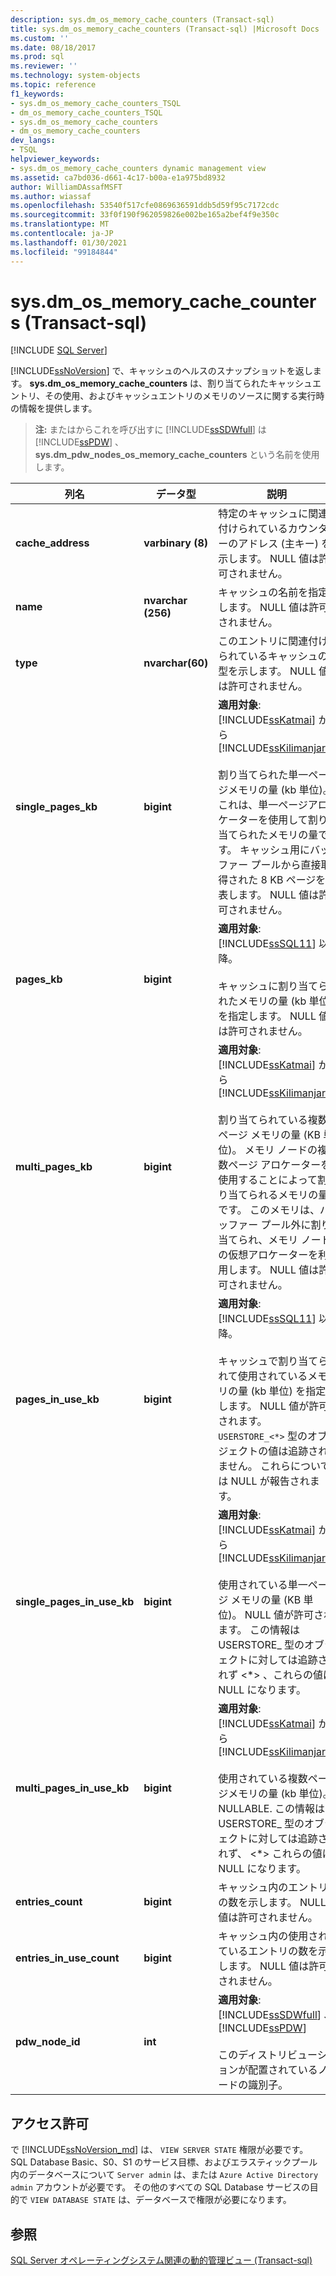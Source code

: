 ```yaml
---
description: sys.dm_os_memory_cache_counters (Transact-sql)
title: sys.dm_os_memory_cache_counters (Transact-sql) |Microsoft Docs
ms.custom: ''
ms.date: 08/18/2017
ms.prod: sql
ms.reviewer: ''
ms.technology: system-objects
ms.topic: reference
f1_keywords:
- sys.dm_os_memory_cache_counters_TSQL
- dm_os_memory_cache_counters_TSQL
- sys.dm_os_memory_cache_counters
- dm_os_memory_cache_counters
dev_langs:
- TSQL
helpviewer_keywords:
- sys.dm_os_memory_cache_counters dynamic management view
ms.assetid: ca7bd036-d661-4c17-b00a-e1a975bd8932
author: WilliamDAssafMSFT
ms.author: wiassaf
ms.openlocfilehash: 53540f517cfe0869636591ddb5d59f95c7172cdc
ms.sourcegitcommit: 33f0f190f962059826e002be165a2bef4f9e350c
ms.translationtype: MT
ms.contentlocale: ja-JP
ms.lasthandoff: 01/30/2021
ms.locfileid: "99184844"
---
```

# <a name="sysdm_os_memory_cache_counters-transact-sql"></a>sys.dm_os_memory_cache_counters (Transact-sql)
[!INCLUDE [SQL Server](../../includes/applies-to-version/sqlserver.md)]

  [!INCLUDE[ssNoVersion](../../includes/ssnoversion-md.md)] で、キャッシュのヘルスのスナップショットを返します。 **sys.dm_os_memory_cache_counters** は、割り当てられたキャッシュエントリ、その使用、およびキャッシュエントリのメモリのソースに関する実行時の情報を提供します。  
  
> **注:** またはからこれを呼び出すに [!INCLUDE[ssSDWfull](../../includes/sssdwfull-md.md)] は [!INCLUDE[ssPDW](../../includes/sspdw-md.md)] 、 **sys.dm_pdw_nodes_os_memory_cache_counters** という名前を使用します。  
  
|列名|データ型|説明|  
|-----------------|---------------|-----------------|  
|**cache_address**|**varbinary (8)**|特定のキャッシュに関連付けられているカウンターのアドレス (主キー) を示します。 NULL 値は許可されません。|  
|**name**|**nvarchar (256)**|キャッシュの名前を指定します。 NULL 値は許可されません。|  
|**type**|**nvarchar(60)**|このエントリに関連付けられているキャッシュの型を示します。 NULL 値は許可されません。|  
|**single_pages_kb**|**bigint**|**適用対象**: [!INCLUDE[ssKatmai](../../includes/sskatmai-md.md)] から [!INCLUDE[ssKilimanjaro](../../includes/sskilimanjaro-md.md)]<br /><br /> 割り当てられた単一ページメモリの量 (kb 単位)。 これは、単一ページアロケーターを使用して割り当てられたメモリの量です。 キャッシュ用にバッファー プールから直接取得された 8 KB ページを表します。 NULL 値は許可されません。|  
|**pages_kb**|**bigint**|**適用対象**: [!INCLUDE[ssSQL11](../../includes/sssql11-md.md)] 以降。<br /><br /> キャッシュに割り当てられたメモリの量 (kb 単位) を指定します。 NULL 値は許可されません。|  
|**multi_pages_kb**|**bigint**|**適用対象**: [!INCLUDE[ssKatmai](../../includes/sskatmai-md.md)] から [!INCLUDE[ssKilimanjaro](../../includes/sskilimanjaro-md.md)]<br /><br /> 割り当てられている複数ページ メモリの量 (KB 単位)。 メモリ ノードの複数ページ アロケーターを使用することによって割り当てられるメモリの量です。 このメモリは、バッファー プール外に割り当てられ、メモリ ノードの仮想アロケーターを利用します。 NULL 値は許可されません。|  
|**pages_in_use_kb**|**bigint**|**適用対象**: [!INCLUDE[ssSQL11](../../includes/sssql11-md.md)] 以降。<br /><br /> キャッシュで割り当てられて使用されているメモリの量 (kb 単位) を指定します。 NULL 値が許可されます。  `USERSTORE_<*>` 型のオブジェクトの値は追跡されません。  これらについては NULL が報告されます。|  
|**single_pages_in_use_kb**|**bigint**|**適用対象**: [!INCLUDE[ssKatmai](../../includes/sskatmai-md.md)] から [!INCLUDE[ssKilimanjaro](../../includes/sskilimanjaro-md.md)]<br /><br /> 使用されている単一ページ メモリの量 (KB 単位)。 NULL 値が許可されます。 この情報は USERSTORE_ 型のオブジェクトに対しては追跡されず \<*> 、これらの値は NULL になります。|  
|**multi_pages_in_use_kb**|**bigint**|**適用対象**: [!INCLUDE[ssKatmai](../../includes/sskatmai-md.md)] から [!INCLUDE[ssKilimanjaro](../../includes/sskilimanjaro-md.md)]<br /><br /> 使用されている複数ページメモリの量 (kb 単位)。 NULLABLE. この情報は USERSTORE_ 型のオブジェクトに対しては追跡されず、 \<*> これらの値は NULL になります。|  
|**entries_count**|**bigint**|キャッシュ内のエントリの数を示します。 NULL 値は許可されません。|  
|**entries_in_use_count**|**bigint**|キャッシュ内の使用されているエントリの数を示します。 NULL 値は許可されません。|  
|**pdw_node_id**|**int**|**適用対象**: [!INCLUDE[ssSDWfull](../../includes/sssdwfull-md.md)] 、 [!INCLUDE[ssPDW](../../includes/sspdw-md.md)]<br /><br /> このディストリビューションが配置されているノードの識別子。|  
  
## <a name="permissions"></a>アクセス許可 

で [!INCLUDE[ssNoVersion_md](../../includes/ssnoversion-md.md)] は、 `VIEW SERVER STATE` 権限が必要です。   
SQL Database Basic、S0、S1 のサービス目標、およびエラスティックプール内のデータベースについて `Server admin` は、または `Azure Active Directory admin` アカウントが必要です。 その他のすべての SQL Database サービスの目的で `VIEW DATABASE STATE` は、データベースで権限が必要になります。   

## <a name="see-also"></a>参照  
  [SQL Server オペレーティングシステム関連の動的管理ビュー &#40;Transact-sql&#41;](../../relational-databases/system-dynamic-management-views/sql-server-operating-system-related-dynamic-management-views-transact-sql.md)  
  
  



